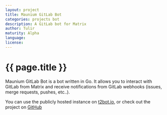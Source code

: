 ```yaml
---
layout: project
title: Maunium GitLab Bot
categories: projects bot
description: A GitLab bot for Matrix
author: Tulir
maturity: Alpha
language: 
license: 
---
```


# {{ page.title }}
Maunium GitLab Bot is a bot written in Go.
It allows you to interact with GitLab from Matrix and receive notifications
from GitLab webhooks (issues, merge requests, pushes, etc..).

You can use the publicly hosted instance on [t2bot.io](https://t2bot.io/gitlab),
or check out the project on [GitHub](https://github.com/tulir/maulabbot)
